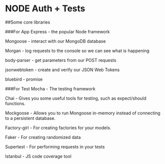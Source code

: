 # NODE Auth + Tests

##Some core libraries

###For App
Express -  the popular Node framework

Mongoose - interact with our MongoDB database

Morgan - log requests to the console so we can see what is happening

body-parser - get parameters from our POST requests

jsonwebtoken - create and verify our JSON Web Tokens

bluebird - promise

###For Test
Mocha - The testing framework

Chai - Gives you some useful tools for testing, such as expect/should functions.

Mockgoose - Allows you to run Mongoose in-memory instead of connecting to a persistent database.

Factory-girl - For creating factories for your models.

Faker - For creating randomized data

Supertest - For performing requests in your tests

Istanbul - JS code coverage tool 
